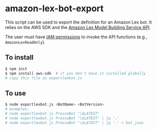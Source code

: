 # amazon-lex-bot-export
This script can be used to export the definition for an Amazon Lex bot.  It relies on the AWS SDK and the [Amazon Lex Model Building Service API](http://docs.aws.amazon.com/AWSJavaScriptSDK/latest/AWS/LexModelBuildingService.html).

The user must have [IAM permissions](http://docs.aws.amazon.com/lex/latest/dg/access-control-managing-permissions.html#access-policy-examples-aws-managed) to invoke the API functions (e.g., ``AmazonLexReadOnly``).

## To install
```bash
$ npm init
$ npm install aws-sdk  # if you don't have it installed globally
# copy this file as exportlexbot.js
```

## To use
```bash
$ node exportlexbot.js <BotName> <BotVersion>
# examples:
# node exportlexbot.js PressoBot "\$LATEST"
# node exportlexbot.js PressoBot "\$LATEST" | jq '.'
# node exportlexbot.js PressoBot "\$LATEST" | jq '.' > bot.json 
```

